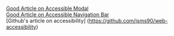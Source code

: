 [Good Article on Accessible Modal](https://www.smashingmagazine.com/2014/09/making-modal-windows-better-for-everyone/)<br>
[Good Article on Accessible Navigation Bar](https://blogs.ancestry.com/ancestry/2014/01/27/creating-a-completely-accessible-navigation-bar-in-html-css-and-js/)<br>
[Github's article on accessibility] (https://github.com/jsms90/web-accessibility)
